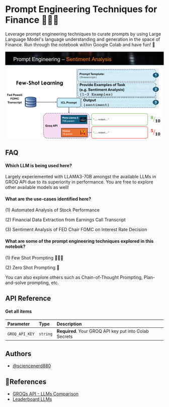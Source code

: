 
# Prompt Engineering Techniques for Finance 👨‍💻📝

Leverage prompt engineering techniques to curate prompts by using Large Language Model's language understanding and generation in the space of Finance. Run through the notebook within Google Colab and have fun!
💯

![sentiment-icl](data/images/sentiment-analysis-icl-example.png) 

## FAQ

#### Which LLM is being used here?

Largely experiemented with LLAMA3-70B amongst the available LLMs in GROQ API due to its superiority in performance. You are free to explore other available models as well!

#### What are the use-cases identified here? 

(1) Automated Analysis of Stock Performance

(2) Financial Data Extraction from Earnings Call Transcript

(3) Sentiment Analysis of FED Chair FOMC on Interest Rate Decision

#### What are some of the prompt engineering techniques explored in this notebok?

(1) Few Shot Prompting 🚀🚀🚀

(2) Zero Shot Prompting 🚀

You can also explore others such as Chain-of-Thought Prompting, Plan-and-solve prompting, etc. 


## API Reference

#### Get all items
| Parameter | Type     | Description                |
| :-------- | :------- | :------------------------- |
| `GROQ_API_KEY` | `string` | **Required**. Your GROQ API key put into Colab Secrets  |




## Authors

- [@sciencenerd880](https://www.github.com/sciencenerd880)


## 👊References

 - [GROQs API - LLMs Comparison](https://medium.com/@samir20/mistral-7b-vs-llama-3-70b-vs-gemma-2-9b-a-comprehensive-benchmark-showdown-9c3128f24b23#:~:text=Llama%203%2070B%20significantly%20outperforms,human%20language%20across%20diverse%20scenarios.&text=In%20the%20GPQA%20benchmark%2C%20which,70B%20again%20leads%20the%20pack)
 - [Leaderboard LLMs](https://huggingface.co/blog/gemma)

